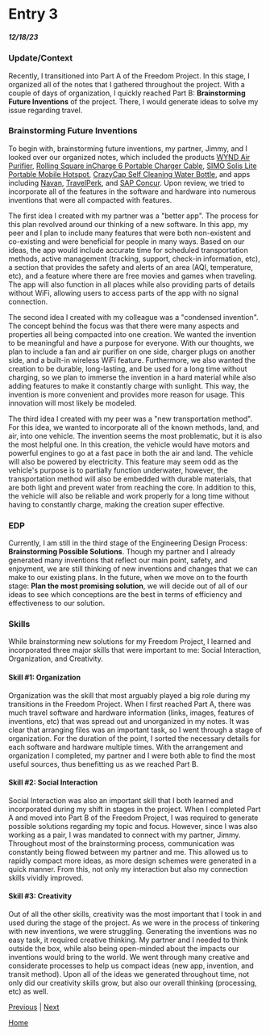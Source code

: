 # Entry 3
##### 12/18/23
### Update/Context
Recently, I transitioned into Part A of the Freedom Project. In this stage, I organized all of the notes that I gathered throughout the project. With a couple of days of organization, I quickly reached Part B: **Brainstorming Future Inventions** of the project. There, I would generate ideas to solve my issue regarding travel.

### Brainstorming Future Inventions
To begin with, brainstorming future inventions, my partner, Jimmy, and I looked over our organized notes, which included the products [WYND Air Purifier](https://hellowynd.com/products/essential?variant=44129312440593), [Rolling Square inCharge 6 Portable Charger Cable](https://www.amazon.com/inCharge-Six-One-Portable-Compatible/dp/B086WHBN3N/?tag=pcworld02-20&asc_refurl=https://www.pcworld.com/article/2000726/travel-gadgets-need-next-trip-or-vacation.html), [SIMO Solis Lite Portable Mobile Hotspot](https://www.amazon.com/Hotspot-Coverage-Connected-Devices-Technology/dp/B08YKB6VMN/?tag=pcworld02-20&asc_refurl=https://www.pcworld.com/article/2000726/travel-gadgets-need-next-trip-or-vacation.html), [CrazyCap Self Cleaning Water Bottle](https://www.amazon.com/CrazyCap-Pro-Award-Winning-Self-Cleaning-Insulated/dp/B0B4BSYSPZ/?tag=pcworld02-20&asc_refurl=https%3A%2F%2Fwww.pcworld.com%2Farticle%2F2000726%2Ftravel-gadgets-need-next-trip-or-vacation.html&th=1), and apps including [Navan](Navan.com), [TravelPerk](https://www.travelperk.com/), and [SAP Concur](https://www.concur.com/). Upon review, we tried to incorporate all of the features in the software and hardware into numerous inventions that were all compacted with features.

The first idea I created with my partner was a "better app". The process for this plan revolved around our thinking of a new software. In this app, my peer and I plan to include many features that were both non-existent and co-existing and were beneficial for people in many ways. Based on our ideas, the app would include accurate time for scheduled transportation methods, active management (tracking, support, check-in information, etc), a section that provides the safety and alerts of an area (AQI, temperature, etc), and a feature where there are free movies and games when traveling. The app will also function in all places while also providing parts of details without WiFi, allowing users to access parts of the app with no signal connection.

The second idea I created with my colleague was a "condensed invention". The concept behind the focus was that there were many aspects and properties all being compacted into one creation. We wanted the invention to be meaningful and have a purpose for everyone. With our thoughts, we plan to include a fan and air purifier on one side, charger plugs on another side, and a built-in wireless WiFi feature. Furthermore, we also wanted the creation to be durable, long-lasting, and be used for a long time without charging, so we plan to immerse the invention in a hard material while also adding features to make it constantly charge with sunlight. This way, the invention is more convenient and provides more reason for usage. This innovation will most likely be modeled.

The third idea I created with my peer was a "new transportation method". For this idea, we wanted to incorporate all of the known methods, land, and air, into one vehicle. The invention seems the most problematic, but it is also the most helpful one. In this creation, the vehicle would have motors and powerful engines to go at a fast pace in both the air and land. The vehicle will also be powered by electricity. This feature may seem odd as the vehicle's purpose is to partially function underwater, however, the transportation method will also be embedded with durable materials, that are both light and prevent water from reaching the core. In addition to this, the vehicle will also be reliable and work properly for a long time without having to constantly charge, making the creation super effective.



### EDP
Currently, I am still in the third stage of the Engineering Design Process: **Brainstorming Possible Solutions**. Though my partner and I already generated many inventions that reflect our main point, safety, and enjoyment, we are still thinking of new inventions and changes that we can make to our existing plans. In the future, when we move on to the fourth stage: **Plan the most promising solution**, we will decide out of all of our ideas to see which conceptions are the best in terms of efficiency and effectiveness to our solution.

### Skills
While brainstorming new solutions for my Freedom Project, I learned and incorporated three major skills that were important to me: Social Interaction, Organization, and Creativity.

#### Skill #1: Organization
Organization was the skill that most arguably played a big role during my transitions in the Freedom Project. When I first reached Part A, there was much travel software and hardware information (links, images, features of inventions, etc) that was spread out and unorganized in my notes. It was clear that arranging files was an important task, so I went through a stage of organization. For the duration of the point, I sorted the necessary details for each software and hardware multiple times. With the arrangement and organization I completed, my partner and I were both able to find the most useful sources, thus benefitting us as we reached Part B.


#### Skill #2: Social Interaction
Social Interaction was also an important skill that I both learned and incorporated during my shift in stages in the project. When I completed Part A and moved into Part B of the Freedom Project, I was required to generate possible solutions regarding my topic and focus. However, since I was also working as a pair, I was mandated to connect with my partner, Jimmy. Throughout most of the brainstorming process, communication was constantly being flowed between my partner and me. This allowed us to rapidly compact more ideas, as more design schemes were generated in a quick manner. From this, not only my interaction but also my connection skills vividly improved.

#### Skill #3: Creativity
Out of all the other skills, creativity was the most important that I took in and used during the stage of the project. As we were in the process of tinkering with new inventions, we were struggling. Generating the inventions was no easy task, it required creative thinking. My partner and I needed to think outside the box, while also being open-minded about the impacts our inventions would bring to the world. We went through many creative and considerate processes to help us compact ideas (new app, invention, and transit method). Upon all of the ideas we generated throughout time, not only did our creativity skills grow, but also our overall thinking (processing, etc) as well.

[Previous](entry02.md) | [Next](entry04.md)

[Home](../README.md)

